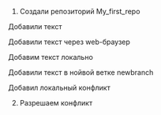1. Создали репозиторий My_first_repo

Добавили текст

Добавили текст через web-браузер

Добавим текст локально

Добавили текст в нойвой ветке newbranch

Добавил локальный конфликт

2. Разрешаем конфликт

